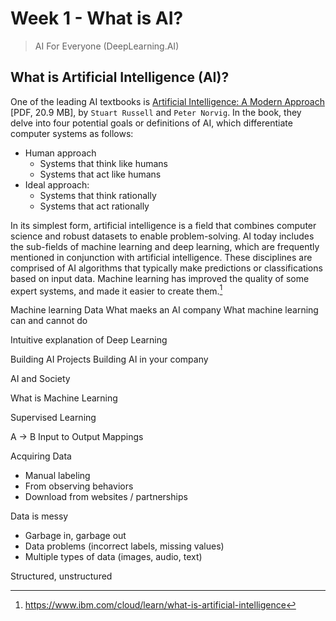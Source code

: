 # Week 1 - What is AI?
> AI For Everyone (DeepLearning.AI)


## What is Artificial Intelligence (AI)?

One of the leading AI textbooks is [Artificial Intelligence: A Modern Approach](https://zoo.cs.yale.edu/classes/cs470/materials/aima2010.pdf) [PDF, 20.9 MB], by `Stuart Russell` and `Peter Norvig`. In the book, they delve into four potential goals or definitions of AI, which differentiate computer systems as follows:

- Human approach
  - Systems that think like humans
  - Systems that act like humans
- Ideal approach:
  - Systems that think rationally
  - Systems that act rationally

In its simplest form, artificial intelligence is a field that combines computer science and robust datasets to enable problem-solving. AI today includes the sub-fields of machine learning and deep learning, which are frequently mentioned in conjunction with artificial intelligence. These disciplines are comprised of AI algorithms that typically make predictions or classifications based on input data. Machine learning has improved the quality of some expert systems, and made it easier to create them.[^1] 

Machine learning
Data
What maeks an AI company
What machine learning can and cannot do

Intuitive explanation of Deep Learning


Building AI Projects
Building AI in your company

AI and Society


What is Machine Learning

Supervised Learning

A -> B Input to Output Mappings


Acquiring Data
- Manual labeling
- From observing behaviors
- Download from websites / partnerships

Data is messy
- Garbage in, garbage out
- Data problems (incorrect labels, missing values)
- Multiple types of data (images, audio, text)

Structured, unstructured 





[^1]: https://www.ibm.com/cloud/learn/what-is-artificial-intelligence

